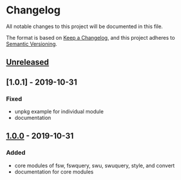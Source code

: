 # Changelog
All notable changes to this project will be documented in this file.

The format is based on [Keep a Changelog](https://keepachangelog.com/en/1.0.0/),
and this project adheres to [Semantic Versioning](https://semver.org/spec/v2.0.0.html).

## [Unreleased]

## [1.0.1] - 2019-10-31
### Fixed
- unpkg example for individual module
- documentation

## [1.0.0] - 2019-10-31
### Added
- core modules of fsw, fswquery, swu, swuquery, style, and convert
- documentation for core modules

[Unreleased]: https://github.com/sutton-signwriting/core/compare/v1.0.0...HEAD
[1.0.0]: https://github.com/sutton-signwriting/core/releases/tag/v0.0.1
